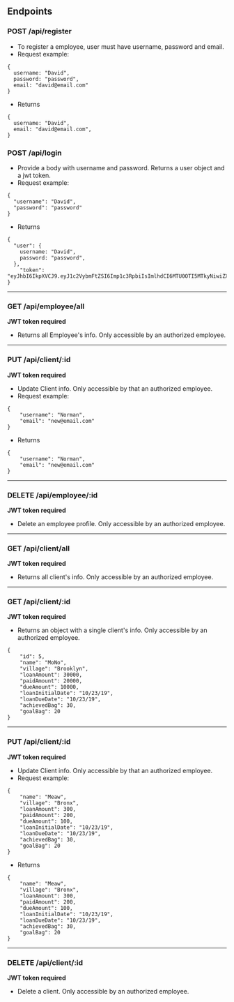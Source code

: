 ## Endpoints

### POST /api/register
* To register a employee, user must have username, password and email.
* Request example: 
```
{
  username: "David",
  password: "password",
  email: "david@email.com"
}
```
* Returns
```
{
  username: "David",
  email: "david@email.com",
}
```

### POST /api/login
* Provide a body with username and password. Returns a user object and a jwt token.
* Request example:
```
{
  "username": "David",
  "password": "password"
}
```
* Returns 
```
{
  "user": {
    username: "David",
    password: "password",
  },
    "token": "eyJhbI6IkpXVCJ9.eyJ1c2VybmFtZSI6Imp1c3RpbiIsImlhdCI6MTU0OTI5MTkyNiwiZXhwmTIW7fdXkrA8"
}
```
---
### GET /api/employee/all
**JWT token required**
* Returns all Employee's info. Only accessible by an authorized employee.
---
### PUT /api/client/:id
**JWT token required**
* Update Client info. Only accessible by that an authorized employee.
* Request example:
```
{
    "username": "Norman",
    "email": "new@email.com"
}
```
* Returns 
```
{
    "username": "Norman",
    "email": "new@email.com"
}
```
---
### DELETE /api/employee/:id
**JWT token required**
* Delete an employee profile. Only accessible by an authorized employee.
---
### GET /api/client/all
**JWT token required**
* Returns all client's info. Only accessible by an authorized employee.

---
### GET /api/client/:id
**JWT token required**
* Returns an object with a single client's info. Only accessible by an authorized employee.
```
{
    "id": 5,
    "name": "MoNo",
    "village": "Brooklyn",
    "loanAmount": 30000,
    "paidAmount": 20000,
    "dueAmount": 10000,
    "loanInitialDate": "10/23/19",
    "loanDueDate": "10/23/19",
    "achievedBag": 30,
    "goalBag": 20
}

```
---
### PUT /api/client/:id
**JWT token required**
* Update Client info. Only accessible by that an authorized employee.
* Request example:
```
{
    "name": "Meaw",
    "village": "Bronx",
    "loanAmount": 300,
    "paidAmount": 200,
    "dueAmount": 100,
    "loanInitialDate": "10/23/19",
    "loanDueDate": "10/23/19",
    "achievedBag": 30,
    "goalBag": 20
}

```
* Returns 
```
{
    "name": "Meaw",
    "village": "Bronx",
    "loanAmount": 300,
    "paidAmount": 200,
    "dueAmount": 100,
    "loanInitialDate": "10/23/19",
    "loanDueDate": "10/23/19",
    "achievedBag": 30,
    "goalBag": 20
}
```
---
### DELETE /api/client/:id
**JWT token required**
* Delete a client. Only accessible by an authorized employee.